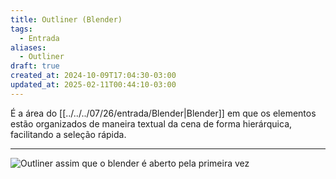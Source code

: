 ```yaml
---
title: Outliner (Blender)
tags:
  - Entrada
aliases:
  - Outliner
draft: true
created_at: 2024-10-09T17:04:30-03:00
updated_at: 2025-02-11T00:44:10-03:00
---
```


É a área do [[../../../07/26/entrada/Blender|Blender]] em que os elementos estão organizados de maneira textual da cena de forma hierárquica, facilitando a seleção rápida.

---

![Outliner assim que o blender é aberto pela primeira vez](Blender_Outliner.png)